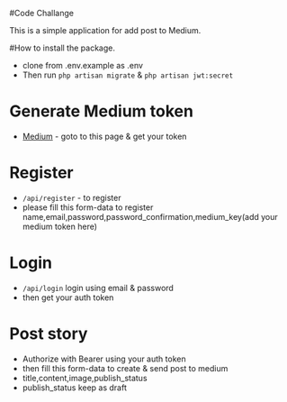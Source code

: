 #Code Challange

This is a simple application for add post to Medium.

#How to install the package.

- clone from .env.example as .env
- Then run `php artisan migrate` & `php artisan jwt:secret`

# Generate Medium token

- [Medium](https://medium.com/me/settings) - goto to this page & get your token

# Register

- `/api/register` - to register
- please fill this form-data to register name,email,password,password_confirmation,medium_key(add your medium token here)

# Login

- `/api/login` login using email & password
- then get your auth token

# Post story

- Authorize with Bearer using your auth token
- then fill this form-data to create & send post to medium
- title,content,image,publish_status
- publish_status keep as draft
